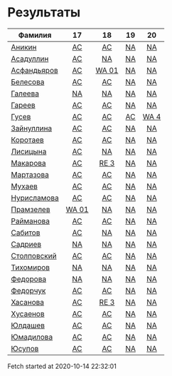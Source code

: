 # Результаты
Фамилия | 17| 18| 19| 20
---|:---:|:---:|:---:|:---:
[Аникин](Аникин/README.md)  | [AC](Аникин/17.md) | [AC](Аникин/18.md) | [NA](Аникин/19.md) | [NA](Аникин/20.md)
[Асадуллин](Асадуллин/README.md)  | [AC](Асадуллин/17.md) | [NA](Асадуллин/18.md) | [NA](Асадуллин/19.md) | [NA](Асадуллин/20.md)
[Асфандьяров](Асфандьяров/README.md)  | [AC](Асфандьяров/17.md) | [WA 01](Асфандьяров/18.md) | [NA](Асфандьяров/19.md) | [NA](Асфандьяров/20.md)
[Белесова](Белесова/README.md)  | [AC](Белесова/17.md) | [AC](Белесова/18.md) | [NA](Белесова/19.md) | [NA](Белесова/20.md)
[Галеева](Галеева/README.md)  | [NA](Галеева/17.md) | [NA](Галеева/18.md) | [NA](Галеева/19.md) | [NA](Галеева/20.md)
[Гареев](Гареев/README.md)  | [AC](Гареев/17.md) | [AC](Гареев/18.md) | [NA](Гареев/19.md) | [NA](Гареев/20.md)
[Гусев](Гусев/README.md)  | [AC](Гусев/17.md) | [AC](Гусев/18.md) | [AC](Гусев/19.md) | [WA 4](Гусев/20.md)
[Зайнуллина](Зайнуллина/README.md)  | [AC](Зайнуллина/17.md) | [AC](Зайнуллина/18.md) | [NA](Зайнуллина/19.md) | [NA](Зайнуллина/20.md)
[Коротаев](Коротаев/README.md)  | [AC](Коротаев/17.md) | [AC](Коротаев/18.md) | [NA](Коротаев/19.md) | [NA](Коротаев/20.md)
[Лисицына](Лисицына/README.md)  | [AC](Лисицына/17.md) | [NA](Лисицына/18.md) | [NA](Лисицына/19.md) | [NA](Лисицына/20.md)
[Макарова](Макарова/README.md)  | [AC](Макарова/17.md) | [RE 3](Макарова/18.md) | [NA](Макарова/19.md) | [NA](Макарова/20.md)
[Мартазова](Мартазова/README.md)  | [AC](Мартазова/17.md) | [AC](Мартазова/18.md) | [NA](Мартазова/19.md) | [NA](Мартазова/20.md)
[Мухаев](Мухаев/README.md)  | [AC](Мухаев/17.md) | [AC](Мухаев/18.md) | [NA](Мухаев/19.md) | [NA](Мухаев/20.md)
[Нурисламова](Нурисламова/README.md)  | [AC](Нурисламова/17.md) | [AC](Нурисламова/18.md) | [NA](Нурисламова/19.md) | [NA](Нурисламова/20.md)
[Прамзелев](Прамзелев/README.md)  | [WA 01](Прамзелев/17.md) | [NA](Прамзелев/18.md) | [NA](Прамзелев/19.md) | [NA](Прамзелев/20.md)
[Райманова](Райманова/README.md)  | [AC](Райманова/17.md) | [AC](Райманова/18.md) | [NA](Райманова/19.md) | [NA](Райманова/20.md)
[Сабитов](Сабитов/README.md)  | [AC](Сабитов/17.md) | [NA](Сабитов/18.md) | [NA](Сабитов/19.md) | [NA](Сабитов/20.md)
[Садриев](Садриев/README.md)  | [NA](Садриев/17.md) | [NA](Садриев/18.md) | [NA](Садриев/19.md) | [NA](Садриев/20.md)
[Столповский](Столповский/README.md)  | [AC](Столповский/17.md) | [AC](Столповский/18.md) | [NA](Столповский/19.md) | [NA](Столповский/20.md)
[Тихомиров](Тихомиров/README.md)  | [NA](Тихомиров/17.md) | [NA](Тихомиров/18.md) | [NA](Тихомиров/19.md) | [NA](Тихомиров/20.md)
[Федорова](Федорова/README.md)  | [NA](Федорова/17.md) | [NA](Федорова/18.md) | [NA](Федорова/19.md) | [NA](Федорова/20.md)
[Федорчук](Федорчук/README.md)  | [AC](Федорчук/17.md) | [AC](Федорчук/18.md) | [NA](Федорчук/19.md) | [NA](Федорчук/20.md)
[Хасанова](Хасанова/README.md)  | [AC](Хасанова/17.md) | [RE 3](Хасанова/18.md) | [NA](Хасанова/19.md) | [NA](Хасанова/20.md)
[Хусаенов](Хусаенов/README.md)  | [AC](Хусаенов/17.md) | [AC](Хусаенов/18.md) | [NA](Хусаенов/19.md) | [NA](Хусаенов/20.md)
[Юлдашев](Юлдашев/README.md)  | [AC](Юлдашев/17.md) | [AC](Юлдашев/18.md) | [NA](Юлдашев/19.md) | [NA](Юлдашев/20.md)
[Юмадилова](Юмадилова/README.md)  | [AC](Юмадилова/17.md) | [AC](Юмадилова/18.md) | [NA](Юмадилова/19.md) | [NA](Юмадилова/20.md)
[Юсупов](Юсупов/README.md)  | [AC](Юсупов/17.md) | [AC](Юсупов/18.md) | [NA](Юсупов/19.md) | [NA](Юсупов/20.md)

Fetch started at 2020-10-14 22:32:01
